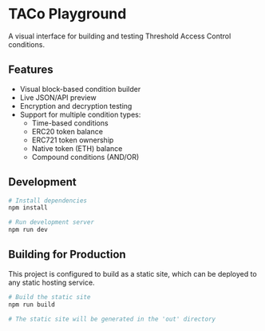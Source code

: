 # TACo Playground

A visual interface for building and testing Threshold Access Control conditions.

## Features

- Visual block-based condition builder
- Live JSON/API preview
- Encryption and decryption testing
- Support for multiple condition types:
  - Time-based conditions
  - ERC20 token balance
  - ERC721 token ownership
  - Native token (ETH) balance
  - Compound conditions (AND/OR)

## Development

```bash
# Install dependencies
npm install

# Run development server
npm run dev
```

## Building for Production

This project is configured to build as a static site, which can be deployed to any static hosting service.

```bash
# Build the static site
npm run build

# The static site will be generated in the 'out' directory
```
